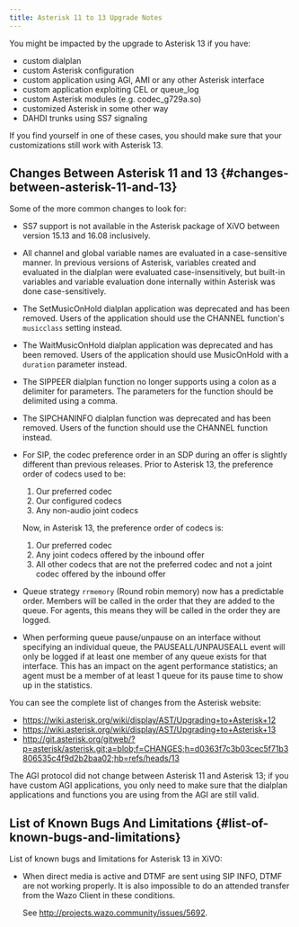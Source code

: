 ```yaml
---
title: Asterisk 11 to 13 Upgrade Notes
---
```


You might be impacted by the upgrade to Asterisk 13 if you have:

-   custom dialplan
-   custom Asterisk configuration
-   custom application using AGI, AMI or any other Asterisk interface
-   custom application exploiting CEL or queue\_log
-   custom Asterisk modules (e.g. codec\_g729a.so)
-   customized Asterisk in some other way
-   DAHDI trunks using SS7 signaling

If you find yourself in one of these cases, you should make sure that
your customizations still work with Asterisk 13.

## Changes Between Asterisk 11 and 13 {#changes-between-asterisk-11-and-13}

Some of the more common changes to look for:

-   SS7 support is not available in the Asterisk package of XiVO between
    version 15.13 and 16.08 inclusively.
-   All channel and global variable names are evaluated in a
    case-sensitive manner. In previous versions of Asterisk, variables
    created and evaluated in the dialplan were evaluated
    case-insensitively, but built-in variables and variable evaluation
    done internally within Asterisk was done case-sensitively.
-   The SetMusicOnHold dialplan application was deprecated and has been
    removed. Users of the application should use the CHANNEL function\'s
    `musicclass` setting instead.
-   The WaitMusicOnHold dialplan application was deprecated and has been
    removed. Users of the application should use MusicOnHold with a
    `duration` parameter instead.
-   The SIPPEER dialplan function no longer supports using a colon as a
    delimiter for parameters. The parameters for the function should be
    delimited using a comma.
-   The SIPCHANINFO dialplan function was deprecated and has been
    removed. Users of the function should use the CHANNEL function
    instead.
-   For SIP, the codec preference order in an SDP during an offer is
    slightly different than previous releases. Prior to Asterisk 13, the
    preference order of codecs used to be:

    1.  Our preferred codec
    2.  Our configured codecs
    3.  Any non-audio joint codecs

    Now, in Asterisk 13, the preference order of codecs is:

    1.  Our preferred codec
    2.  Any joint codecs offered by the inbound offer
    3.  All other codecs that are not the preferred codec and not a
        joint codec offered by the inbound offer

-   Queue strategy `rrmemory` (Round robin memory) now has a predictable
    order. Members will be called in the order that they are added to
    the queue. For agents, this means they will be called in the order
    they are logged.
-   When performing queue pause/unpause on an interface without
    specifying an individual queue, the PAUSEALL/UNPAUSEALL event will
    only be logged if at least one member of any queue exists for that
    interface. This has an impact on the agent performance statistics;
    an agent must be a member of at least 1 queue for its pause time to
    show up in the statistics.

You can see the complete list of changes from the Asterisk website:

-   <https://wiki.asterisk.org/wiki/display/AST/Upgrading+to+Asterisk+12>
-   <https://wiki.asterisk.org/wiki/display/AST/Upgrading+to+Asterisk+13>
-   <http://git.asterisk.org/gitweb/?p=asterisk/asterisk.git;a=blob;f=CHANGES;h=d0363f7c3b03cec5f71b3806535c4f9d2b2baa02;hb=refs/heads/13>

The AGI protocol did not change between Asterisk 11 and Asterisk 13; if
you have custom AGI applications, you only need to make sure that the
dialplan applications and functions you are using from the AGI are still
valid.

## List of Known Bugs And Limitations {#list-of-known-bugs-and-limitations}

List of known bugs and limitations for Asterisk 13 in XiVO:

-   When direct media is active and DTMF are sent using SIP INFO, DTMF
    are not working properly. It is also impossible to do an attended
    transfer from the Wazo Client in these conditions.

    See <http://projects.wazo.community/issues/5692>.
